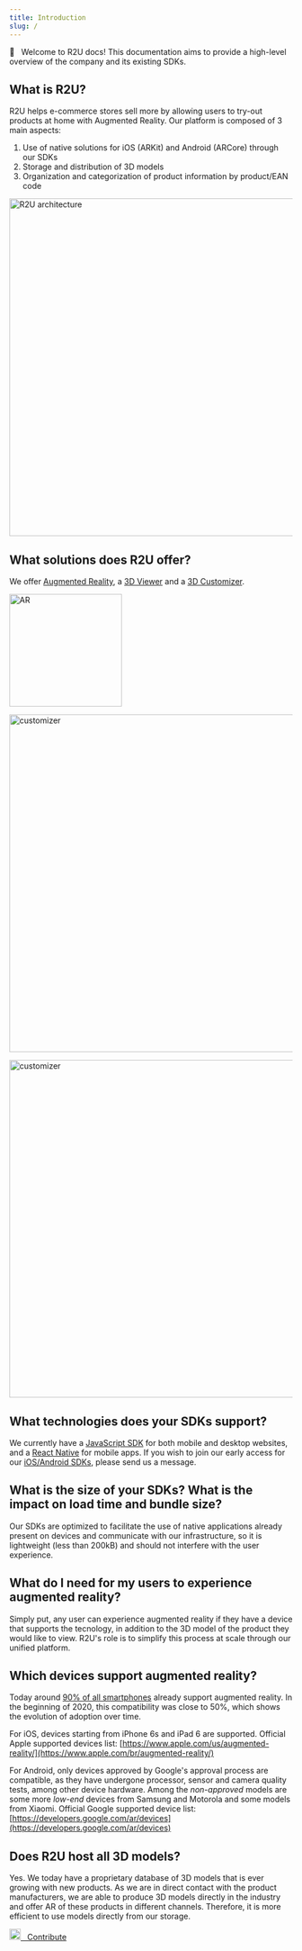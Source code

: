 ```yaml
---
title: Introduction
slug: /
---
```


👋 &nbsp; Welcome to R2U docs!
This documentation aims to provide a high-level overview of the company and its existing SDKs.

## What is R2U?

R2U helps e-commerce stores sell more by allowing users to try-out products at home with Augmented Reality. Our platform is composed of 3 main aspects:

1. Use of native solutions for iOS (ARKit) and Android (ARCore) through our SDKs
2. Storage and distribution of 3D models
3. Organization and categorization of product information by product/EAN code

<img src="https://storage.googleapis.com/r2u-sdk-bucket/documentation/r2u-architecture.png" title="R2U architecture"  width="600"/>

## What solutions does R2U offer?

We offer [Augmented Reality](/augmented-reality), a [3D Viewer](/viewer) and a [3D Customizer](/customizer).


<div>
  <p float="left">
    <img src="https://storage.googleapis.com/r2u-sdk-bucket/documentation/product-ar.gif" title="AR" width="200"/>
  </p>
</div>
<div>
  <p float="left">
    <img src="https://storage.googleapis.com/r2u-sdk-bucket/documentation/product-3d-desktop.gif" title="customizer" width="600"/>
  </p>
</div>
<div>
  <p float="left">
    <img src="https://storage.googleapis.com/r2u-sdk-bucket/documentation/customizer.gif" title="customizer" width="600"/>
  </p>
</div>

## What technologies does your SDKs support?

We currently have a [JavaScript SDK](/javascript/quickstart) for both mobile and desktop websites, and  a [React Native](https://github.com/r2u-io/documentation-react-native) for mobile apps. If you wish to join our early access for our [iOS/Android SDKs](ios-android/quickstart), please send us a message.

## What is the size of your SDKs? What is the impact on load time and bundle size?

Our SDKs are optimized to facilitate the use of native applications already present on devices and communicate with our infrastructure, so it is lightweight (less than 200kB) and should not interfere with the user experience.

## What do I need for my users to experience augmented reality?

Simply put, any user can experience augmented reality if they have a device that supports the tecnology, in addition to the 3D model of the product they would like to view. R2U's role is to simplify this process at scale through our unified platform.

## Which devices support augmented reality?

Today around [90% of all smartphones](https://arinsider.co/2021/07/12/are-90-of-smartphones-ar-ready/) already support augmented reality. In the beginning of 2020, this compatibility was close to 50%, which shows the evolution of adoption over time.

For iOS, devices starting from iPhone 6s and iPad 6 are supported. Official Apple supported devices list: [https://www.apple.com/us/augmented-reality/](https://www.apple.com/br/augmented-reality/)

For Android, only devices approved by Google's approval process are compatible, as they have undergone processor, sensor and camera quality tests, among other device hardware. Among the *non-approved* models are some more *low-end* devices from Samsung and Motorola and some models from Xiaomi. Official Google supported device list: [https://developers.google.com/ar/devices](https://developers.google.com/ar/devices)

## Does R2U host all 3D models?

Yes. We today have a proprietary database of 3D models that is ever growing with new products. As we are in direct contact with the product manufacturers, we are able to produce 3D models directly in the industry and offer AR of these products in different channels. Therefore, it is more efficient to use models directly from our storage.


<a href="https://github.com/r2u-io/documentation">
  <img src="https://storage.googleapis.com/r2u-sdk-bucket/documentation/github.png" width="20"/> &nbsp;
  Contribute
</a>
